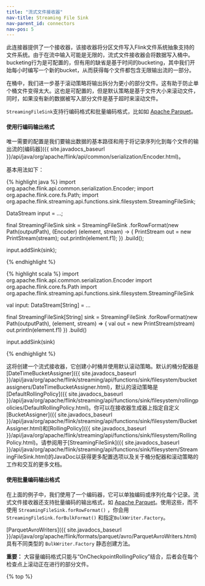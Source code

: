 ```yaml
---
title: "流式文件接收器"
nav-title: Streaming File Sink
nav-parent_id: connectors
nav-pos: 5
---
```

<!--
Licensed to the Apache Software Foundation (ASF) under one
or more contributor license agreements.  See the NOTICE file
distributed with this work for additional information
regarding copyright ownership.  The ASF licenses this file
to you under the Apache License, Version 2.0 (the
"License"); you may not use this file except in compliance
with the License.  You may obtain a copy of the License at

  http://www.apache.org/licenses/LICENSE-2.0

Unless required by applicable law or agreed to in writing,
software distributed under the License is distributed on an
"AS IS" BASIS, WITHOUT WARRANTIES OR CONDITIONS OF ANY
KIND, either express or implied.  See the License for the
specific language governing permissions and limitations
under the License.
-->

此连接器提供了一个接收器，该接收器将分区文件写入Flink文件系统抽象支持的文件系统。由于在流中输入可能是无限的，流式文件接收器会将数据写入桶中。 bucketing行为是可配置的，但有用的缺省是基于时间的bucketing，其中我们开始每小时编写一个新的bucket，从而获得每个文件都包含无限输出流的一部分。

在桶中，我们进一步基于滚动策略将输出拆分为更小的部分文件。这有助于防止单个桶文件变得太大。这也是可配置的，但是默认策略是基于文件大小来滚动文件，同时，如果没有新的数据被写入部分文件是基于超时来滚动文件。

`StreamingFileSink`支持行编码格式和批量编码格式，比如如 [Apache Parquet](http://parquet.apache.org)。

#### 使用行编码输出格式

唯一需要的配置是我们要输出数据的基本路径和用于将记录序列化到每个文件的输出流的[编码器]({{ site.javadocs_baseurl }}/api/java/org/apache/flink/api/common/serialization/Encoder.html)。

基本用法如下：


<div class="codetabs" markdown="1">
<div data-lang="java" markdown="1">
{% highlight java %}
import org.apache.flink.api.common.serialization.Encoder;
import org.apache.flink.core.fs.Path;
import org.apache.flink.streaming.api.functions.sink.filesystem.StreamingFileSink;

DataStream<String> input = ...;

final StreamingFileSink<String> sink = StreamingFileSink
	.forRowFormat(new Path(outputPath), (Encoder<String>) (element, stream) -> {
		PrintStream out = new PrintStream(stream);
		out.println(element.f1);
	})
	.build();

input.addSink(sink);

{% endhighlight %}
</div>
<div data-lang="scala" markdown="1">
{% highlight scala %}
import org.apache.flink.api.common.serialization.Encoder
import org.apache.flink.core.fs.Path
import org.apache.flink.streaming.api.functions.sink.filesystem.StreamingFileSink

val input: DataStream[String] = ...

final StreamingFileSink[String] sink = StreamingFileSink
	.forRowFormat(new Path(outputPath), (element, stream) => {
		val out = new PrintStream(stream)
		out.println(element.f1)
	})
	.build()

input.addSink(sink)

{% endhighlight %}
</div>
</div>

这将创建一个流式接收器，它创建小时桶并使用默认滚动策略。默认的桶分配器是[DateTimeBucketAssigner]({{ site.javadocs_baseurl }}/api/java/org/apache/flink/streaming/api/functions/sink/filesystem/bucketassigners/DateTimeBucketAssigner.html)，默认的滚动策略是[DefaultRollingPolicy]({{ site.javadocs_baseurl }}/api/java/org/apache/flink/streaming/api/functions/sink/filesystem/rollingpolicies/DefaultRollingPolicy.html)。你可以在接收器生成器上指定自定义[BucketAssigner]({{ site.javadocs_baseurl }}/api/java/org/apache/flink/streaming/api/functions/sink/filesystem/BucketAssigner.html)和[RollingPolicy]({{ site.javadocs_baseurl }}/api/java/org/apache/flink/streaming/api/functions/sink/filesystem/RollingPolicy.html)。请参阅用于[StreamingFileSink]({{ site.javadocs_baseurl }}/api/java/org/apache/flink/streaming/api/functions/sink/filesystem/StreamingFileSink.html)的JavaDoc以获得更多配置选项以及关于桶分配器和滚动策略的工作和交互的更多文档。

#### 使用批量编码输出格式

在上面的例子中，我们使用了一个编码器，它可以单独编码或序列化每个记录。流式文件接收器还支持批量编码的输出格式，如 [Apache Parquet](http://parquet.apache.org)。使用这些，而不使用 `StreamingFileSink.forRowFormat()` ，你会用`StreamingFileSink.forBulkFormat()` 和指定`BulkWriter.Factory`。

[ParquetAvroWriters]({{ site.javadocs_baseurl }}/api/java/org/apache/flink/formats/parquet/avro/ParquetAvroWriters.html)具有不同类型的 `BulkWriter.Factory` 静态创建方法。

<div class="alert alert-info">
    <b>重要：</b> 大容量编码格式只能与“OnCheckpointRollingPolicy”结合，后者会在每个检查点上滚动正在进行的部分文件。
</div>


{% top %}
